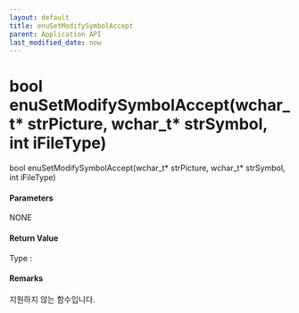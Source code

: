 ```yaml
---
layout: default
title: enuSetModifySymbolAccept
parent: Application API
last_modified_date: now
---
```

# bool enuSetModifySymbolAccept\(wchar\_t\* strPicture, wchar\_t\* strSymbol, int iFileType\)

bool enuSetModifySymbolAccept\(wchar\_t\* strPicture, wchar\_t\* strSymbol, int iFileType\)

#### Parameters

NONE

#### Return Value

Type :

#### Remarks

지원하지 않는 함수입니다.



